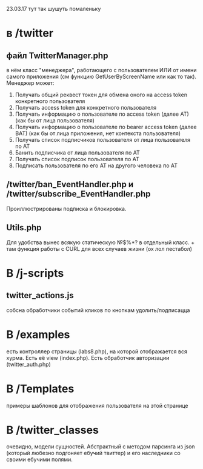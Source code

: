 23.03.17
тут так шушуть помаленьку
# в /twitter 
## файл TwitterManager.php
в нём класс "менеджера", работающего с пользователем ИЛИ от имени самого приложения (см функцию GetUserByScreenName или как то так).
Менеджер может: 
1. Получать общий реквест токен для обмена оного на access token конкретного пользователя
2. Получать access token для конкретного пользователя
3. Получать информацию о пользователе по access token (далее AT) (как бы от лица пользователя)
4. Получать информацию о пользователе по bearer access token (далее BAT) (как бы от лица приложения, нет контекста пользователя)
5. Получать список подписчиков пользователя от лица пользователя по AT
6. Банить подписчика от лица пользователя по AT
7. Получать список подписок пользователя по AT
8. Подписать пользователя по его AT на другого человека по AT

## /twitter/ban_EventHandler.php и /twitter/subscribe_EventHandler.php
Проиллюстрированы подписка и блокировка.

## Utils.php
Для удобства вынес всякую статическую №$%*? в отдельный класс. + там функция работы с CURL для всех случаев жизни (ох лол пестабол)


# В /j-scripts
## twitter_actions.js
собсна обработчики событий кликов по кнопкам удолить/подписацца

# В /examples
есть контроллер страницы (labs8.php), на которой отображается вся хурма. Есть её view (index.php). Есть обработчик авторизации (twitter_auth.php)

# В /Templates
примеры шаблонов для отображения пользователя на этой странице
# В /twitter_classes
очевидно, модели сущностей. Абстрактный с методом парсинга из json (который любезно подгоняет ебучий твиттер) и его наследники со своими ебучими полями.


